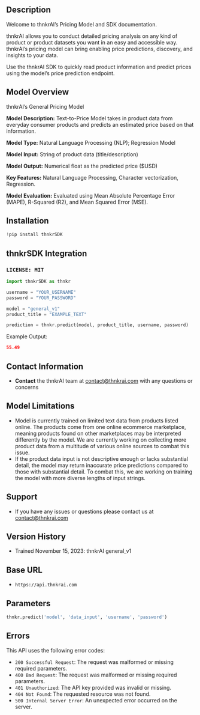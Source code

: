 ## Description

Welcome to thnkrAI’s Pricing Model and SDK documentation.

thnkrAI allows you to conduct detailed pricing analysis on any kind of product or product datasets you want in an easy and accessible way. thnkrAI’s pricing model can bring enabling price predictions, discovery, and insights to your data.

Use the thnkrAI SDK to quickly read product information and predict prices using the model’s price prediction endpoint.

## Model Overview

thnkrAI’s General Pricing Model

**Model Description:** Text-to-Price Model takes in product data from everyday consumer products and predicts an estimated price based on that information.

**Model Type:** Natural Language Processing (NLP); Regression Model

**Model Input:** String of product data (title/description)

**Model Output:** Numerical float as the predicted price ($USD)

**Key Features:** Natural Language Processing, Character vectorization, Regression.

**Model Evaluation:** Evaluated using Mean Absolute Percentage Error (MAPE), R-Squared (R2), and Mean Squared Error (MSE).

## Installation

```python
!pip install thnkrSDK
```

## thnkrSDK Integration

### `LICENSE: MIT`

```python
import thnkrSDK as thnkr

username = "YOUR_USERNAME"
password = "YOUR_PASSWORD"

model = "general_v1"
product_title = "EXAMPLE_TEXT"

prediction = thnkr.predict(model, product_title, username, password)
```

Example Output:

```json
55.49
```

## Contact Information

- **Contact** the thnkrAI team at [contact@thnkrai.com](mailto:contact@thnkrai.com) with any questions or concerns

## Model Limitations

- Model is currently trained on limited text data from products listed online. The products come from one online ecommerce marketplace, meaning products found on other marketplaces may be interpreted differently by the model. We are currently working on collecting more product data from a multitude of various online sources to combat this issue.
- If the product data input is not descriptive enough or lacks substantial detail, the model may return inaccurate price predictions compared to those with substantial detail. To combat this, we are working on training the model with more diverse lengths of input strings.

## Support

- If you have any issues or questions please contact us at contact@thnkrai.com

## Version History

- Trained November 15, 2023: thnkrAI general_v1

## Base URL

- `https://api.thnkrai.com`

## Parameters

```python
thnkr.predict('model', 'data_input', 'username', 'password')
```

## Errors

This API uses the following error codes:

- `200 Successful Request`: The request was malformed or missing required parameters.
- `400 Bad Request`: The request was malformed or missing required parameters.
- `401 Unauthorized`: The API key provided was invalid or missing.
- `404 Not Found`: The requested resource was not found.
- `500 Internal Server Error`: An unexpected error occurred on the server.
